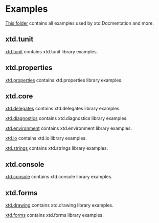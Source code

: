 # Examples

[This folder](.) contains all examples used by xtd Docmentation and more.

## xtd.tunit

[xtd.tunit](https://github.com/gammasoft71/xtd.tunit/tree/master/examples) contains xtd.tunit library examples.

## xtd.properties

[xtd.properties](https://github.com/gammasoft71/xtd.properties/tree/master/examples) contains xtd.properties library examples.

## xtd.core

[xtd.delegates](https://github.com/gammasoft71/xtd.delegates/tree/master/examples) contains xtd.delegates library examples.

[xtd.diagnostics](https://github.com/gammasoft71/xtd.diagnostics/tree/master/examples) contains xtd.diagnostics library examples.

[xtd.environment](https://github.com/gammasoft71/xtd.environment/tree/master/examples) contains xtd.environment library examples.

[xtd.io](https://github.com/gammasoft71/xtd.io/tree/master/examples) contains xtd.io library examples.

[xtd.strings](https://github.com/gammasoft71/xtd.strings/tree/master/examples) contains xtd.strings library examples.

## xtd.console

[xtd.console](https://github.com/gammasoft71/xtd.console/tree/master/examples) contains xtd.console library examples.

## xtd.forms

[xtd.drawing](https://github.com/gammasoft71/xtd.drawing/tree/master/examples) contains xtd.drawing library examples.

[xtd.forms](https://github.com/gammasoft71/xtd.forms/tree/master/examples/README.md) contains xtd.forms library examples.
